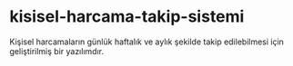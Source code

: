 # kisisel-harcama-takip-sistemi
Kişisel harcamaların günlük haftalık ve aylık şekilde takip edilebilmesi için geliştirilmiş bir yazılımdır. 
